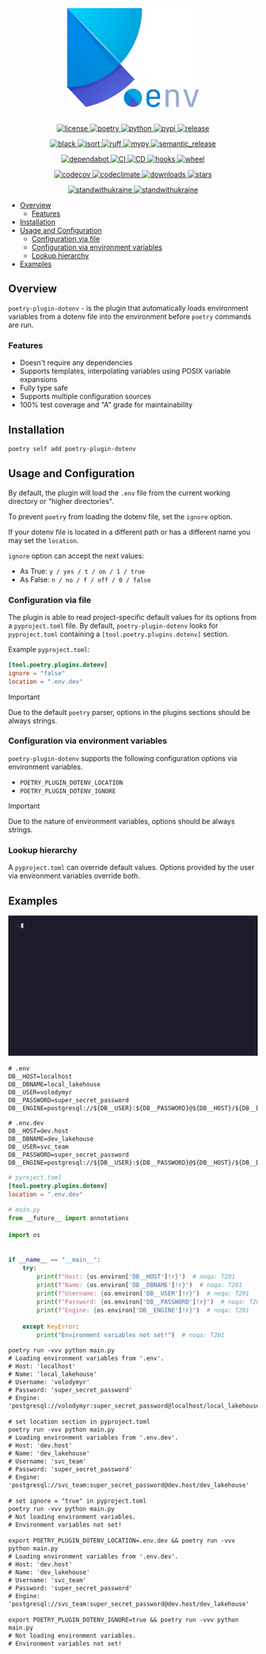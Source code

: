 <div align="center">
    <img alt="logo" src="https://github.com/pivoshenko/poetry-plugin-dotenv/blob/main/docs/assets/logo.svg?raw=True" height=200>
</div>

<br>

<p align="center">
    <a href="https://opensource.org/licenses/MIT">
        <img alt="license" src="https://img.shields.io/pypi/l/poetry-plugin-dotenv?logo=opensourceinitiative">
    </a>
    <a href="https://python-poetry.org">
        <img alt="poetry" src="https://img.shields.io/endpoint?url=https://python-poetry.org/badge/v0.json">
    </a>
    <a href="https://pypi.org/project/poetry-plugin-dotenv">
        <img alt="python" src="https://img.shields.io/pypi/pyversions/poetry-plugin-dotenv?logo=python">
    </a>
    <a href="https://pypi.org/project/poetry-plugin-dotenv">
        <img alt="pypi" src="https://img.shields.io/pypi/v/poetry-plugin-dotenv?logo=pypi">
    </a>
    <a href="https://github.com/pivoshenko/poetry-plugin-dotenv/releases">
        <img alt="release" src="https://img.shields.io/github/v/release/pivoshenko/poetry-plugin-dotenv?logo=github">
    </a>
</p>

<p align="center">
    <a href="https://github.com/psf/black">
        <img alt="black" src="https://img.shields.io/badge/code_style-black-black.svg?logo=windowsterminal">
    </a>
    <a href="https://github.com/PyCQA/isort">
        <img alt="isort" src="https://img.shields.io/badge/imports-isort-black.svg?logo=windowsterminal">
    </a>
    <a href="https://beta.ruff.rs/docs/">
        <img alt="ruff" src="https://img.shields.io/endpoint?url=https://raw.githubusercontent.com/charliermarsh/ruff/main/assets/badge/v2.json">
    </a>
    <a href="https://mypy.readthedocs.io/en/stable/index.html">
        <img alt="mypy" src="https://img.shields.io/badge/mypy-checked-success.svg?logo=python">
    </a>
    <a href="https://github.com/semantic-release/semantic-release">
        <img alt="semantic_release" src="https://img.shields.io/badge/semantic_release-angular-e10079?logo=semantic-release">
    </a>
</p>

<p align="center">
    <a href="https://github.com/dependabot">
        <img alt="dependabot" src="https://img.shields.io/badge/dependabot-enable-success?logo=Dependabot">
    </a>
    <a href="https://github.com/pivoshenko/poetry-plugin-dotenv/actions/workflows/ci.yaml">
        <img alt="CI" src="https://img.shields.io/github/actions/workflow/status/pivoshenko/poetry-plugin-dotenv/ci.yaml?label=CI&logo=github">
    </a>
    <a href="https://github.com/pivoshenko/poetry-plugin-dotenv/actions/workflows/cd.yaml">
        <img alt="CD" src="https://img.shields.io/github/actions/workflow/status/pivoshenko/poetry-plugin-dotenv/cd.yaml?label=CD&logo=github">
    </a>
    <a href="https://github.com/pivoshenko/poetry-plugin-dotenv/blob/main/.pre-commit-config.yaml">
        <img alt="hooks" src="https://img.shields.io/badge/pre--commit-enabled-brightgreen?logo=pre-commit">
    </a>
    <a href="https://pypi.org/project/poetry-plugin-dotenv">
        <img alt="wheel" src="https://img.shields.io/pypi/wheel/poetry-plugin-dotenv?logo=pypi">
    </a>
</p>

<p align="center">
    <a href="https://codecov.io/gh/pivoshenko/poetry-plugin-dotenv" >
        <img alt="codecov" src="https://codecov.io/gh/pivoshenko/poetry-plugin-dotenv/graph/badge.svg?token=cqRQxVnDR6"/>
    </a>
    <a href="https://codeclimate.com/github/pivoshenko/poetry-plugin-dotenv/maintainability">
        <img alt="codeclimate" src="https://img.shields.io/codeclimate/maintainability/pivoshenko/poetry-plugin-dotenv?logo=codeclimate">
    </a>
    <a href="https://pypi.org/project/poetry-plugin-dotenv">
        <img alt="downloads" src="https://img.shields.io/pypi/dm/poetry-plugin-dotenv?logo=pypi">
    </a>
    <a href="https://github.com/pivoshenko/poetry-plugin-dotenv/">
        <img alt="stars" src="https://img.shields.io/github/stars/pivoshenko/poetry-plugin-dotenv?style=flat&logo=github">
    </a>
</p>

<p align="center">
    <a href="https://stand-with-ukraine.pp.ua/">
        <img alt="standwithukraine" src="https://img.shields.io/badge/Support-Ukraine-FFD500?style=flat&labelColor=005BBB">
    </a>
    <a href="https://stand-with-ukraine.pp.ua">
        <img alt="standwithukraine" src="https://img.shields.io/badge/made_in-Ukraine-ffd700.svg?labelColor=0057b7">
    </a>
</p>

- [Overview](#overview)
  - [Features](#features)
- [Installation](#installation)
- [Usage and Configuration](#usage-and-configuration)
  - [Configuration via file](#configuration-via-file)
  - [Configuration via environment variables](#configuration-via-environment-variables)
  - [Lookup hierarchy](#lookup-hierarchy)
- [Examples](#examples)

## Overview

`poetry-plugin-dotenv` - is the plugin that automatically loads environment variables from a dotenv file into the environment before `poetry` commands are run.

### Features

- Doesn't require any dependencies
- Supports templates, interpolating variables using POSIX variable expansions
- Fully type safe
- Supports multiple configuration sources
- 100% test coverage and "A" grade for maintainability

## Installation

```bash
poetry self add poetry-plugin-dotenv
```

## Usage and Configuration

By default, the plugin will load the `.env` file from the current working directory or "higher directories".

To prevent `poetry` from loading the dotenv file, set the `ignore` option.

If your dotenv file is located in a different path or has a different name you may set the `location`.

`ignore` option can accept the next values:
- As True: `y / yes / t / on / 1 / true`
- As False: `n / no / f / off / 0 / false`

### Configuration via file

The plugin is able to read project-specific default values for its options from a `pyproject.toml` file.
By default, `poetry-plugin-dotenv` looks for `pyproject.toml` containing a `[tool.poetry.plugins.dotenv]` section.

Example `pyproject.toml`:

```toml
[tool.poetry.plugins.dotenv]
ignore = "false"
location = ".env.dev"
```

> [!IMPORTANT]
> Due to the default `poetry` parser, options in the plugins sections should be always strings.

### Configuration via environment variables

`poetry-plugin-dotenv` supports the following configuration options via environment variables.

- `POETRY_PLUGIN_DOTENV_LOCATION`
- `POETRY_PLUGIN_DOTENV_IGNORE`

> [!IMPORTANT]
> Due to the nature of environment variables, options should be always strings.

### Lookup hierarchy

A `pyproject.toml` can override default values. Options provided by the user via environment variables override both.

## Examples

<img alt="demo" src="https://github.com/pivoshenko/poetry-plugin-dotenv/blob/main/docs/assets/demo.gif?raw=True">

```dotenv
# .env
DB__HOST=localhost
DB__DBNAME=local_lakehouse
DB__USER=volodymyr
DB__PASSWORD=super_secret_password
DB__ENGINE=postgresql://${DB__USER}:${DB__PASSWORD}@${DB__HOST}/${DB__DBNAME}
```

```dotenv
# .env.dev
DB__HOST=dev.host
DB__DBNAME=dev_lakehouse
DB__USER=svc_team
DB__PASSWORD=super_secret_password
DB__ENGINE=postgresql://${DB__USER}:${DB__PASSWORD}@${DB__HOST}/${DB__DBNAME}
```

```toml
# pyroject.toml
[tool.poetry.plugins.dotenv]
location = ".env.dev"
```

```python
# main.py
from __future__ import annotations

import os


if __name__ == "__main__":
    try:
        print(f"Host: {os.environ['DB__HOST']!r}")  # noqa: T201
        print(f"Name: {os.environ['DB__DBNAME']!r}")  # noqa: T201
        print(f"Username: {os.environ['DB__USER']!r}")  # noqa: T201
        print(f"Password: {os.environ['DB__PASSWORD']!r}")  # noqa: T201
        print(f"Engine: {os.environ['DB__ENGINE']!r}")  # noqa: T201

    except KeyError:
        print("Environment variables not set!")  # noqa: T201
```

```shell
poetry run -vvv python main.py
# Loading environment variables from '.env'.
# Host: 'localhost'
# Name: 'local_lakehouse'
# Username: 'volodymyr'
# Password: 'super_secret_password'
# Engine: 'postgresql://volodymyr:super_secret_password@localhost/local_lakehouse'

# set location section in pyproject.toml
poetry run -vvv python main.py
# Loading environment variables from '.env.dev'.
# Host: 'dev.host'
# Name: 'dev_lakehouse'
# Username: 'svc_team'
# Password: 'super_secret_password'
# Engine: 'postgresql://svc_team:super_secret_password@dev.host/dev_lakehouse'

# set ignore = "true" in pyproject.toml
poetry run -vvv python main.py
# Not loading environment variables.
# Environment variables not set!

export POETRY_PLUGIN_DOTENV_LOCATION=.env.dev && poetry run -vvv python main.py
# Loading environment variables from '.env.dev'.
# Host: 'dev.host'
# Name: 'dev_lakehouse'
# Username: 'svc_team'
# Password: 'super_secret_password'
# Engine: 'postgresql://svc_team:super_secret_password@dev.host/dev_lakehouse'

export POETRY_PLUGIN_DOTENV_IGNORE=true && poetry run -vvv python main.py
# Not loading environment variables.
# Environment variables not set!
```
